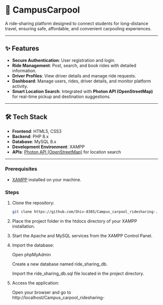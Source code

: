 # 🚗 CampusCarpool

A ride-sharing platform designed to connect students for long-distance travel, ensuring safe, affordable, and convenient carpooling experiences.

---

## ✨ Features

- **Secure Authentication**: User registration and login.  
- **Ride Management**: Post, search, and book rides with detailed information.  
- **Driver Profiles**: View driver details and manage ride requests.  
- **Dashboard**: Manage users, rides, driver details, and monitor platform activity.  
- **Smart Location Search**: Integrated with **Photon API (OpenStreetMap)** for real-time pickup and destination suggestions.  

---

## 🛠️ Tech Stack

- **Frontend**: HTML5, CSS3  
- **Backend**: PHP 8.x  
- **Database**: MySQL 8.x  
- **Development Environment**: XAMPP  
- **APIs**: [Photon API (OpenStreetMap)](https://photon.komoot.io/) for location search  

---

### Prerequisites

- [XAMPP](https://www.apachefriends.org/index.html) installed on your machine.

### Steps

1. Clone the repository:

   ```bash
   git clone https://github.com/Shiv-8305/Campus_carpool_ridesharing-.git
2. Place the project folder in the htdocs directory of your XAMPP installation.

3. Start the Apache and MySQL services from the XAMPP Control Panel.

4. Import the database:

     Open phpMyAdmin

     Create a new database named ride_sharing_db.

     Import the ride_sharing_db.sql file located in the project directory.

5. Access the application:

     Open your browser and go to http://localhost/Campus_carpool_ridesharing-






